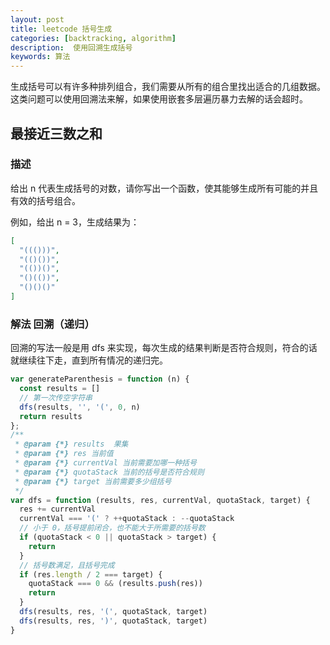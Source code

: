 ```yaml
---  
layout: post  
title: leetcode 括号生成
categories: [backtracking, algorithm] 
description:  使用回溯生成括号
keywords: 算法  
---  
```


生成括号可以有许多种排列组合，我们需要从所有的组合里找出适合的几组数据。这类问题可以使用回溯法来解，如果使用嵌套多层遍历暴力去解的话会超时。

## 最接近三数之和

### 描述
给出 n 代表生成括号的对数，请你写出一个函数，使其能够生成所有可能的并且有效的括号组合。

例如，给出 n = 3，生成结果为：
```json
[
  "((()))",
  "(()())",
  "(())()",
  "()(())",
  "()()()"
]
```
### 解法 回溯（递归）
回溯的写法一般是用 dfs 来实现，每次生成的结果判断是否符合规则，符合的话就继续往下走，直到所有情况的递归完。

```js
var generateParenthesis = function (n) {
  const results = []
  // 第一次传空字符串
  dfs(results, '', '(', 0, n)
  return results
};
/**
 * @param {*} results  果集
 * @param {*} res 当前值
 * @param {*} currentVal 当前需要加哪一种括号
 * @param {*} quotaStack 当前的括号是否符合规则
 * @param {*} target 当前需要多少组括号
 */
var dfs = function (results, res, currentVal, quotaStack, target) {
  res += currentVal
  currentVal === '(' ? ++quotaStack : --quotaStack
  // 小于 0，括号提前闭合，也不能大于所需要的括号数
  if (quotaStack < 0 || quotaStack > target) {
    return
  }
  // 括号数满足，且括号完成
  if (res.length / 2 === target) {
    quotaStack === 0 && (results.push(res))
    return
  }
  dfs(results, res, '(', quotaStack, target)
  dfs(results, res, ')', quotaStack, target)
}
```